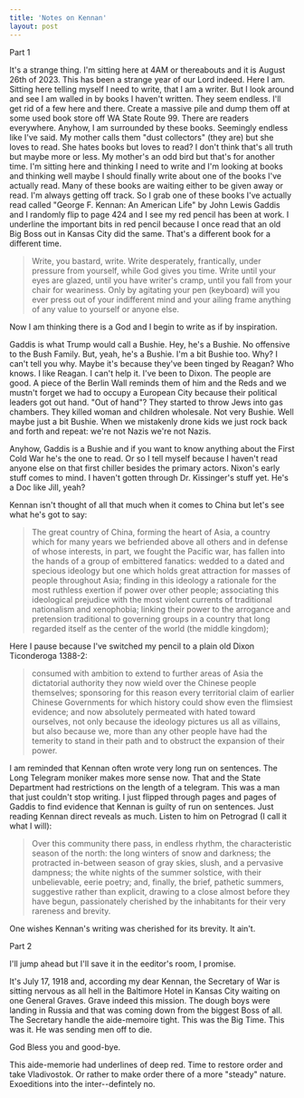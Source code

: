 ```yaml
---
title: 'Notes on Kennan'
layout: post
---
```


Part 1 

It's a strange thing. I'm sitting here at 4AM or thereabouts and it is August 26th of 2023. This has been a strange year of our Lord indeed. Here I am. Sitting here telling myself I need to write, that I am a writer. But I look around and see I am walled in by books I haven't written. They seem endless. I'll get rid of a few here and there. Create a massive pile and dump them off at some used book store off WA State Route 99. There are readers everywhere. Anyhow, I am surrounded by these books. Seemingly endless like I've said. My mother calls them "dust collectors" (they are) but she loves to read. She hates books but loves to read? I don't think that's all truth but maybe more or less. My mother's an odd bird but that's for another time. I'm sitting here and thinking I need to write and I'm looking at books and thinking well maybe I should finally write about one of the books I've actually read. Many of these books are waiting either to be given away or read. I'm always getting off track. So I grab one of these books I've actually read called "George F. Kennan: An American Life" by John Lewis Gaddis and I randomly flip to page 424 and I see my red pencil has been at work. I underline the important bits in red pencil because I once read that an old Big Boss out in Kansas City did the same. That's a different book for a different time.

> Write, you bastard, write. Write desperately, frantically, under pressure from yourself, while God gives you time. Write until your eyes are glazed, until you have writer's cramp, until you fall from your chair for weariness. Only by agitating your pen (keyboard) will you ever press out of your indifferent mind and your ailing frame anything of any value to yourself or anyone else.

Now I am thinking there is a God and I begin to write as if by inspiration.

Gaddis is what Trump would call a Bushie. Hey, he's a Bushie. No offensive to the Bush Family. But, yeah, he's a Bushie. I'm a bit Bushie too. Why? I can't tell you why. Maybe it's because they've been tinged by Reagan? Who knows. I like Reagan. I can't help it. I've been to Dixon. The people are good. A piece of the Berlin Wall reminds them of him and the Reds and we mustn't forget we had to occupy a European City because their political leaders got out hand. "Out of hand"? They started to throw Jews into gas chambers. They killed woman and children wholesale. Not very Bushie. Well maybe just a bit Bushie. When we mistakenly drone kids we just rock back and forth and repeat: we're not Nazis we're not Nazis.

Anyhow, Gaddis is a Bushie and if you want to know anything about the First Cold War he's the one to read. Or so I tell myself because I haven't read anyone else on that first chiller besides the primary actors. Nixon's early stuff comes to mind. I haven't gotten through Dr. Kissinger's stuff yet. He's a Doc like Jill, yeah?

Kennan isn't thought of all that much when it comes to China but let's see what he's got to say:

> The great country of China, forming the heart of Asia, a country which for many years we befriended above all others and in defense of whose interests, in part, we fought the Pacific war, has fallen into the hands of a group of embittered fanatics: wedded to a dated and specious ideology but one which holds great attraction for masses of people throughout Asia; finding in this ideology a rationale for the most ruthless exertion if power over other people; associating this ideological prejudice with the most violent currents of traditional nationalism and xenophobia; linking their power to the arrogance and pretension traditional to governing groups in a country that long regarded itself as the center of the world (the middle kingdom);

Here I pause because I've switched my pencil to a plain old Dixon Ticonderoga 1388-2:

> consumed with ambition to extend to further areas of Asia the dictatorial authority they now wield over the Chinese people themselves; sponsoring for this reason every territorial claim of earlier Chinese Governments for which history could show even the flimsiest evidence; and now absolutely permeated with hated toward ourselves, not only because the ideology pictures us all as villains, but also because we, more than any other people have had the temerity to stand in their path and to obstruct the expansion of their power.

I am reminded that Kennan often wrote very long run on sentences. The Long Telegram moniker makes more sense now. That and the State Department had restrictions on the length of a telegram. This was a man that just couldn't stop writing. I just flipped through pages and pages of Gaddis to find evidence that Kennan is guilty of run on sentences. Just reading Kennan direct reveals as much. Listen to him on Petrograd (I call it what I will):

> Over this community there pass, in endless rhythm, the characteristic season of the north: the long winters of snow and darkness; the protracted in-between season of gray skies, slush, and a pervasive dampness; the white nights of the summer solstice, with their unbelievable, eerie poetry; and, finally, the brief, pathetic summers, suggestive rather than explicit, drawing to a close almost before they have begun, passionately cherished by the inhabitants for their very rareness and brevity.

One wishes Kennan's writing was cherished for its brevity. It ain't.

Part 2

I'll jump ahead but I'll save it in the eeditor's room, I promise.

It's July 17, 1918 and, according my dear Kennan, the Secretary of War is sitting nervous as all hell in the Baltimore Hotel in Kansas City waiting on one General Graves. Grave indeed this mission. The dough boys were landing in Russia and that was coming down from the biggest Boss of all. The Secretary handle the aide-memoire tight. This was the Big Time. This was it. He was sending men off to die.

God Bless you and good-bye.

This aide-memorie had underlines of deep red. Time to restore order and take Vladivostok. Or rather to make order there of a more "steady" nature.
Exoeditions into the inter--defintely no.
